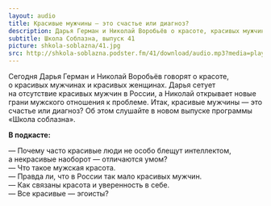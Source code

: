 ```yaml
---
layout: audio
title: Красивые мужчины — это счастье или диагноз?  
description: Дарья Герман и Николай Воробьёв о красоте, красивых мужчинах и красивых женщинах.
subtitle: Школа Соблазна, выпуск 41
picture: shkola-soblazna/41.jpg
src: http://shkola-soblazna.podster.fm/41/download/audio.mp3?media=player
---
```


Сегодня Дарья Герман и Николай Воробьёв говорят о красоте, о красивых мужчинах и красивых женщинах. Дарья сетует на отсутствие красивых мужчин в России, а Николай открывает новые грани мужского отношения к проблеме. Итак, красивые мужчины — это счастье или диагноз? Об этом слушайте в новом выпуске программы «Школа соблазна».  

**В подкасте:**

— Почему часто красивые люди не особо блещут интеллектом, а некрасивые наоборот — отличаются умом?  
— Что такое мужская красота.  
— Правда ли, что в России так мало красивых мужчин.  
— Как связаны красота и уверенность в себе.  
— Все красивые — эгоисты?  
